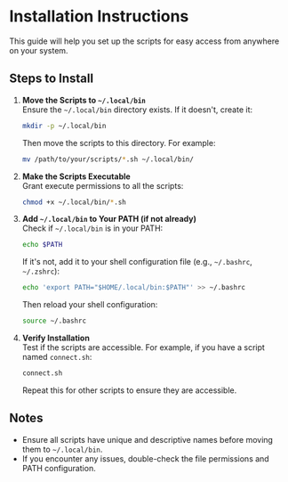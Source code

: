 # Installation Instructions

This guide will help you set up the scripts for easy access from anywhere on your system.

## Steps to Install

1. **Move the Scripts to `~/.local/bin`**  
   Ensure the `~/.local/bin` directory exists. If it doesn't, create it:

   ```bash
   mkdir -p ~/.local/bin
   ```

   Then move the scripts to this directory. For example:

   ```bash
   mv /path/to/your/scripts/*.sh ~/.local/bin/
   ```

2. **Make the Scripts Executable**  
   Grant execute permissions to all the scripts:

   ```bash
   chmod +x ~/.local/bin/*.sh
   ```

3. **Add `~/.local/bin` to Your PATH (if not already)**  
   Check if `~/.local/bin` is in your PATH:

   ```bash
   echo $PATH
   ```

   If it's not, add it to your shell configuration file (e.g., `~/.bashrc`, `~/.zshrc`):

   ```bash
   echo 'export PATH="$HOME/.local/bin:$PATH"' >> ~/.bashrc
   ```

   Then reload your shell configuration:

   ```bash
   source ~/.bashrc
   ```

4. **Verify Installation**  
   Test if the scripts are accessible. For example, if you have a script named `connect.sh`:

   ```bash
   connect.sh
   ```

   Repeat this for other scripts to ensure they are accessible.

## Notes

- Ensure all scripts have unique and descriptive names before moving them to `~/.local/bin`.
- If you encounter any issues, double-check the file permissions and PATH configuration.